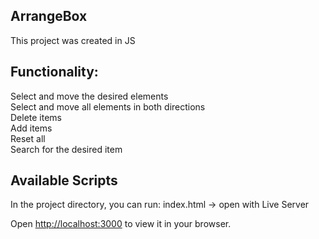 ## ArrangeBox

This project was created in JS

## Functionality:
Select and move the desired elements  
Select and move all elements in both directions  
Delete items  
Add items  
Reset all  
Search for the desired item  


## Available Scripts

In the project directory, you can run:
index.html -> open with Live Server

Open [http://localhost:3000](http://localhost:3000) to view it in your browser.
